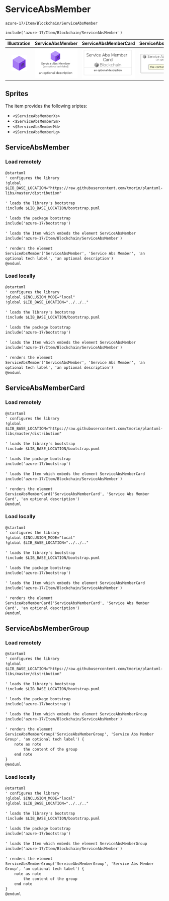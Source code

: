# ServiceAbsMember


```text
azure-17/Item/Blockchain/ServiceAbsMember
```

```text
include('azure-17/Item/Blockchain/ServiceAbsMember')
```



| Illustration | ServiceAbsMember | ServiceAbsMemberCard | ServiceAbsMemberGroup |
| :---: | :---: | :---: | :---: |
| ![illustration for Illustration](../../../azure-17/Item/Blockchain/ServiceAbsMember.png) | ![illustration for ServiceAbsMember](../../../azure-17/Item/Blockchain/ServiceAbsMember.Local.png) | ![illustration for ServiceAbsMemberCard](../../../azure-17/Item/Blockchain/ServiceAbsMemberCard.Local.png) | ![illustration for ServiceAbsMemberGroup](../../../azure-17/Item/Blockchain/ServiceAbsMemberGroup.Local.png) |



## Sprites
The item provides the following sriptes:

- `<$ServiceAbsMemberXs>`
- `<$ServiceAbsMemberSm>`
- `<$ServiceAbsMemberMd>`
- `<$ServiceAbsMemberLg>`





## ServiceAbsMember

### Load remotely
```plantuml
@startuml
' configures the library
!global $LIB_BASE_LOCATION="https://raw.githubusercontent.com/tmorin/plantuml-libs/master/distribution"

' loads the library's bootstrap
!include $LIB_BASE_LOCATION/bootstrap.puml

' loads the package bootstrap
include('azure-17/bootstrap')

' loads the Item which embeds the element ServiceAbsMember
include('azure-17/Item/Blockchain/ServiceAbsMember')

' renders the element
ServiceAbsMember('ServiceAbsMember', 'Service Abs Member', 'an optional tech label', 'an optional description')
@enduml
```

### Load locally
```plantuml
@startuml
' configures the library
!global $INCLUSION_MODE="local"
!global $LIB_BASE_LOCATION="../../.."

' loads the library's bootstrap
!include $LIB_BASE_LOCATION/bootstrap.puml

' loads the package bootstrap
include('azure-17/bootstrap')

' loads the Item which embeds the element ServiceAbsMember
include('azure-17/Item/Blockchain/ServiceAbsMember')

' renders the element
ServiceAbsMember('ServiceAbsMember', 'Service Abs Member', 'an optional tech label', 'an optional description')
@enduml
```

## ServiceAbsMemberCard

### Load remotely
```plantuml
@startuml
' configures the library
!global $LIB_BASE_LOCATION="https://raw.githubusercontent.com/tmorin/plantuml-libs/master/distribution"

' loads the library's bootstrap
!include $LIB_BASE_LOCATION/bootstrap.puml

' loads the package bootstrap
include('azure-17/bootstrap')

' loads the Item which embeds the element ServiceAbsMemberCard
include('azure-17/Item/Blockchain/ServiceAbsMember')

' renders the element
ServiceAbsMemberCard('ServiceAbsMemberCard', 'Service Abs Member Card', 'an optional description')
@enduml
```

### Load locally
```plantuml
@startuml
' configures the library
!global $INCLUSION_MODE="local"
!global $LIB_BASE_LOCATION="../../.."

' loads the library's bootstrap
!include $LIB_BASE_LOCATION/bootstrap.puml

' loads the package bootstrap
include('azure-17/bootstrap')

' loads the Item which embeds the element ServiceAbsMemberCard
include('azure-17/Item/Blockchain/ServiceAbsMember')

' renders the element
ServiceAbsMemberCard('ServiceAbsMemberCard', 'Service Abs Member Card', 'an optional description')
@enduml
```

## ServiceAbsMemberGroup

### Load remotely
```plantuml
@startuml
' configures the library
!global $LIB_BASE_LOCATION="https://raw.githubusercontent.com/tmorin/plantuml-libs/master/distribution"

' loads the library's bootstrap
!include $LIB_BASE_LOCATION/bootstrap.puml

' loads the package bootstrap
include('azure-17/bootstrap')

' loads the Item which embeds the element ServiceAbsMemberGroup
include('azure-17/Item/Blockchain/ServiceAbsMember')

' renders the element
ServiceAbsMemberGroup('ServiceAbsMemberGroup', 'Service Abs Member Group', 'an optional tech label') {
    note as note
        the content of the group
    end note
}
@enduml
```

### Load locally
```plantuml
@startuml
' configures the library
!global $INCLUSION_MODE="local"
!global $LIB_BASE_LOCATION="../../.."

' loads the library's bootstrap
!include $LIB_BASE_LOCATION/bootstrap.puml

' loads the package bootstrap
include('azure-17/bootstrap')

' loads the Item which embeds the element ServiceAbsMemberGroup
include('azure-17/Item/Blockchain/ServiceAbsMember')

' renders the element
ServiceAbsMemberGroup('ServiceAbsMemberGroup', 'Service Abs Member Group', 'an optional tech label') {
    note as note
        the content of the group
    end note
}
@enduml
```

